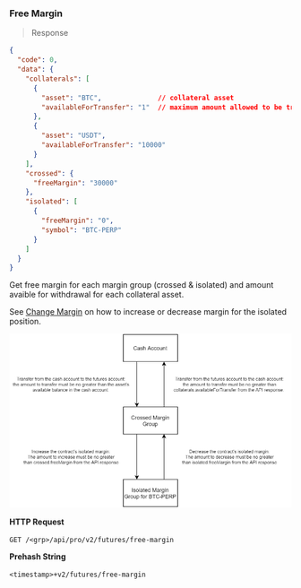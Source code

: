 ### Free Margin

> Response

```json
{
  "code": 0,
  "data": {
    "collaterals": [
      {
        "asset": "BTC",              // collateral asset
        "availableForTransfer": "1"  // maximum amount allowed to be transferred out
      },
      {
        "asset": "USDT",
        "availableForTransfer": "10000"
      }
    ],
    "crossed": {
      "freeMargin": "30000"
    },
    "isolated": [
      {
        "freeMargin": "0",
        "symbol": "BTC-PERP"
      }
    ]
  }
}
```

Get free margin for each margin group (crossed & isolated) and amount avaible for withdrawal for each collateral asset.

See [Change Margin](#change-margin-for-isolated-positions) on how to increase or decrease margin for the isolated position.

![change-isolated-margin](../images/change-isolated-margin.png)

**HTTP Request**

`GET /<grp>/api/pro/v2/futures/free-margin`

**Prehash String**

`<timestamp>+v2/futures/free-margin`

